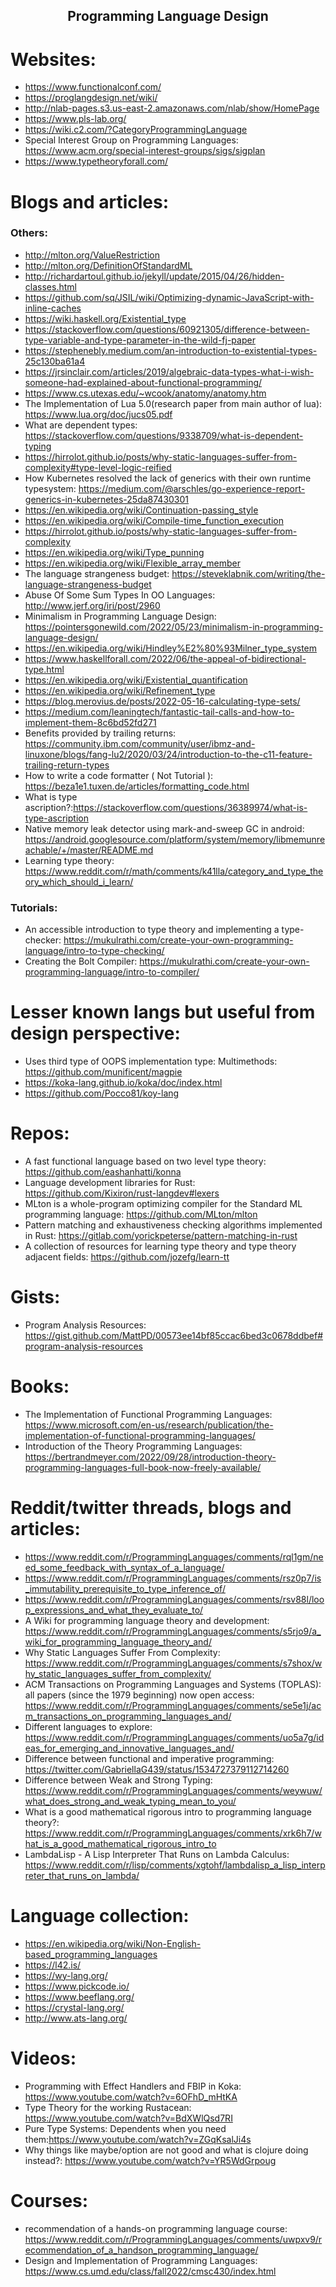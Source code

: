 <h2 align="center">Programming Language Design</h2>

# Websites:

- https://www.functionalconf.com/
- https://proglangdesign.net/wiki/
- http://nlab-pages.s3.us-east-2.amazonaws.com/nlab/show/HomePage
- https://www.pls-lab.org/
- https://wiki.c2.com/?CategoryProgrammingLanguage
- Special Interest Group on Programming Languages: https://www.acm.org/special-interest-groups/sigs/sigplan
- https://www.typetheoryforall.com/

# Blogs and articles:

### Others:

- http://mlton.org/ValueRestriction
- http://mlton.org/DefinitionOfStandardML
- http://richardartoul.github.io/jekyll/update/2015/04/26/hidden-classes.html
- https://github.com/sq/JSIL/wiki/Optimizing-dynamic-JavaScript-with-inline-caches
- https://wiki.haskell.org/Existential_type
- https://stackoverflow.com/questions/60921305/difference-between-type-variable-and-type-parameter-in-the-wild-fj-paper
- https://stephenebly.medium.com/an-introduction-to-existential-types-25c130ba61a4
- https://jrsinclair.com/articles/2019/algebraic-data-types-what-i-wish-someone-had-explained-about-functional-programming/
- https://www.cs.utexas.edu/~wcook/anatomy/anatomy.htm
- The Implementation of Lua 5.0(research paper from main author of lua): https://www.lua.org/doc/jucs05.pdf
- What are dependent types: https://stackoverflow.com/questions/9338709/what-is-dependent-typing
- https://hirrolot.github.io/posts/why-static-languages-suffer-from-complexity#type-level-logic-reified
- How Kubernetes resolved the lack of generics with their own runtime typesystem: https://medium.com/@arschles/go-experience-report-generics-in-kubernetes-25da87430301
- https://en.wikipedia.org/wiki/Continuation-passing_style
- https://en.wikipedia.org/wiki/Compile-time_function_execution
- https://hirrolot.github.io/posts/why-static-languages-suffer-from-complexity
- https://en.wikipedia.org/wiki/Type_punning
- https://en.wikipedia.org/wiki/Flexible_array_member
- The language strangeness budget: https://steveklabnik.com/writing/the-language-strangeness-budget
- Abuse Of Some Sum Types In OO Languages: http://www.jerf.org/iri/post/2960
- Minimalism in Programming Language Design: https://pointersgonewild.com/2022/05/23/minimalism-in-programming-language-design/
- https://en.wikipedia.org/wiki/Hindley%E2%80%93Milner_type_system
- https://www.haskellforall.com/2022/06/the-appeal-of-bidirectional-type.html
- https://en.wikipedia.org/wiki/Existential_quantification
- https://en.wikipedia.org/wiki/Refinement_type
- https://blog.merovius.de/posts/2022-05-16-calculating-type-sets/
- https://medium.com/leaningtech/fantastic-tail-calls-and-how-to-implement-them-8c6bd52fd271
- Benefits provided by trailing returns: https://community.ibm.com/community/user/ibmz-and-linuxone/blogs/fang-lu2/2020/03/24/introduction-to-the-c11-feature-trailing-return-types
- How to write a code formatter ( Not Tutorial ): https://beza1e1.tuxen.de/articles/formatting_code.html
- What is type ascription?:https://stackoverflow.com/questions/36389974/what-is-type-ascription
- Native memory leak detector using mark-and-sweep GC in android: https://android.googlesource.com/platform/system/memory/libmemunreachable/+/master/README.md
- Learning type theory: https://www.reddit.com/r/math/comments/k41lla/category_and_type_theory_which_should_i_learn/

### Tutorials:

- An accessible introduction to type theory and implementing a type-checker: https://mukulrathi.com/create-your-own-programming-language/intro-to-type-checking/
- Creating the Bolt Compiler: https://mukulrathi.com/create-your-own-programming-language/intro-to-compiler/

# Lesser known langs but useful from design perspective:

- Uses third type of OOPS implementation type: Multimethods: https://github.com/munificent/magpie
- https://koka-lang.github.io/koka/doc/index.html
- https://github.com/Pocco81/koy-lang

# Repos:

- A fast functional language based on two level type theory: https://github.com/eashanhatti/konna
- Language development libraries for Rust: https://github.com/Kixiron/rust-langdev#lexers
- MLton is a whole-program optimizing compiler for the Standard ML programming language: https://github.com/MLton/mlton
- Pattern matching and exhaustiveness checking algorithms implemented in Rust: https://gitlab.com/yorickpeterse/pattern-matching-in-rust
-  A collection of resources for learning type theory and type theory adjacent fields: https://github.com/jozefg/learn-tt

# Gists:

- Program Analysis Resources: https://gist.github.com/MattPD/00573ee14bf85ccac6bed3c0678ddbef#program-analysis-resources

# Books:

- The Implementation of Functional Programming Languages: https://www.microsoft.com/en-us/research/publication/the-implementation-of-functional-programming-languages/
- Introduction of the Theory Programming Languages: https://bertrandmeyer.com/2022/09/28/introduction-theory-programming-languages-full-book-now-freely-available/

# Reddit/twitter threads, blogs and articles:

- https://www.reddit.com/r/ProgrammingLanguages/comments/rql1gm/need_some_feedback_with_syntax_of_a_language/
- https://www.reddit.com/r/ProgrammingLanguages/comments/rsz0p7/is_immutability_prerequisite_to_type_inference_of/
- https://www.reddit.com/r/ProgrammingLanguages/comments/rsv88l/loop_expressions_and_what_they_evaluate_to/
- A Wiki for programming language theory and development: https://www.reddit.com/r/ProgrammingLanguages/comments/s5rjo9/a_wiki_for_programming_language_theory_and/
- Why Static Languages Suffer From Complexity: https://www.reddit.com/r/ProgrammingLanguages/comments/s7shox/why_static_languages_suffer_from_complexity/
- ACM Transactions on Programming Languages and Systems (TOPLAS): all papers (since the 1979 beginning) now open access: https://www.reddit.com/r/ProgrammingLanguages/comments/se5e1j/acm_transactions_on_programming_languages_and/
- Different languages to explore: https://www.reddit.com/r/ProgrammingLanguages/comments/uo5a7g/ideas_for_emerging_and_innovative_languages_and/
- Difference between functional and imperative programming: https://twitter.com/GabriellaG439/status/1534727379112714260
- Difference between Weak and Strong Typing: https://www.reddit.com/r/ProgrammingLanguages/comments/weywuw/what_does_strong_and_weak_typing_mean_to_you/
- What is a good mathematical rigorous intro to programming language theory?: https://www.reddit.com/r/ProgrammingLanguages/comments/xrk6h7/what_is_a_good_mathematical_rigorous_intro_to
- LambdaLisp - A Lisp Interpreter That Runs on Lambda Calculus: https://www.reddit.com/r/lisp/comments/xgtohf/lambdalisp_a_lisp_interpreter_that_runs_on_lambda/

# Language collection:

- https://en.wikipedia.org/wiki/Non-English-based_programming_languages
- https://l42.is/
- https://wy-lang.org/
- https://www.pickcode.io/
- https://www.beeflang.org/
- https://crystal-lang.org/
- http://www.ats-lang.org/

# Videos:

- Programming with Effect Handlers and FBIP in Koka: https://www.youtube.com/watch?v=6OFhD_mHtKA
- Type Theory for the working Rustacean: https://www.youtube.com/watch?v=BdXWlQsd7RI
- Pure Type Systems: Dependents when you need them:https://www.youtube.com/watch?v=ZGqKsalJi4s
- Why things like maybe/option are not good and what is clojure doing instead?: https://www.youtube.com/watch?v=YR5WdGrpoug

# Courses:

- recommendation of a hands-on programming language course: https://www.reddit.com/r/ProgrammingLanguages/comments/uwpxv9/recommendation_of_a_handson_programming_language/
- Design and Implementation of Programming Languages: https://www.cs.umd.edu/class/fall2022/cmsc430/index.html
